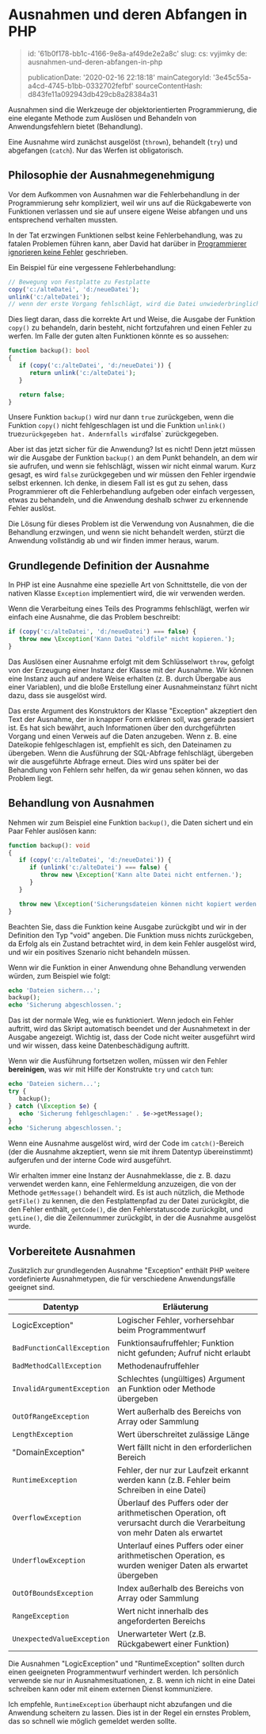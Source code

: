 Ausnahmen und deren Abfangen in PHP
===================================

> id: '61b0f178-bb1c-4166-9e8a-af49de2e2a8c'
> slug:
> 	cs: vyjimky
> 	de: ausnahmen-und-deren-abfangen-in-php
> 
> publicationDate: '2020-02-16 22:18:18'
> mainCategoryId: '3e45c55a-a4cd-4745-b1bb-0332702fefbf'
> sourceContentHash: d843fe11a092943db429cb8a28384a31

Ausnahmen sind die Werkzeuge der objektorientierten Programmierung, die eine elegante Methode zum Auslösen und Behandeln von Anwendungsfehlern bietet (Behandlung).

Eine Ausnahme wird zunächst ausgelöst (`thrown`), behandelt (`try`) und abgefangen (`catch`). Nur das Werfen ist obligatorisch.

Philosophie der Ausnahmegenehmigung
-------------------------

Vor dem Aufkommen von Ausnahmen war die Fehlerbehandlung in der Programmierung sehr kompliziert, weil wir uns auf die Rückgabewerte von Funktionen verlassen und sie auf unsere eigene Weise abfangen und uns entsprechend verhalten mussten.

In der Tat erzwingen Funktionen selbst keine Fehlerbehandlung, was zu fatalen Problemen führen kann, aber David hat darüber in <a href="https://phpfashion.com/programatori-chyby-neignoruji">Programmierer ignorieren keine Fehler</a> geschrieben.

Ein Beispiel für eine vergessene Fehlerbehandlung:

```php
// Bewegung von Festplatte zu Festplatte
copy('c:/alteDatei', 'd:/neueDatei');
unlink('c:/alteDatei');
// wenn der erste Vorgang fehlschlägt, wird die Datei unwiederbringlich gelöscht
```

Dies liegt daran, dass die korrekte Art und Weise, die Ausgabe der Funktion `copy()` zu behandeln, darin besteht, nicht fortzufahren und einen Fehler zu werfen. Im Falle der guten alten Funktionen könnte es so aussehen:

```php
function backup(): bool
{
   if (copy('c:/alteDatei', 'd:/neueDatei')) {
      return unlink('c:/alteDatei');
   }

   return false;
}
```

Unsere Funktion `backup()` wird nur dann `true` zurückgeben, wenn die Funktion `copy()` nicht fehlgeschlagen ist und die Funktion `unlink()` ` `true` zurückgegeben hat. Andernfalls wird `false` zurückgegeben.

Aber ist das jetzt sicher für die Anwendung? Ist es nicht! Denn jetzt müssen wir die Ausgabe der Funktion `backup()` an dem Punkt behandeln, an dem wir sie aufrufen, und wenn sie fehlschlägt, wissen wir nicht einmal warum. Kurz gesagt, es wird `false` zurückgegeben und wir müssen den Fehler irgendwie selbst erkennen. Ich denke, in diesem Fall ist es gut zu sehen, dass Programmierer oft die Fehlerbehandlung aufgeben oder einfach vergessen, etwas zu behandeln, und die Anwendung deshalb schwer zu erkennende Fehler auslöst.

Die Lösung für dieses Problem ist die Verwendung von Ausnahmen, die die Behandlung erzwingen, und wenn sie nicht behandelt werden, stürzt die Anwendung vollständig ab und wir finden immer heraus, warum.

Grundlegende Definition der Ausnahme
--------------------------

In PHP ist eine Ausnahme eine spezielle Art von Schnittstelle, die von der nativen Klasse `Exception` implementiert wird, die wir verwenden werden.

Wenn die Verarbeitung eines Teils des Programms fehlschlägt, werfen wir einfach eine Ausnahme, die das Problem beschreibt:

```php
if (copy('c:/alteDatei', 'd:/neueDatei') === false) {
   throw new \Exception('Kann Datei "oldfile" nicht kopieren.');
}
```

Das Auslösen einer Ausnahme erfolgt mit dem Schlüsselwort `throw`, gefolgt von der Erzeugung einer Instanz der Klasse mit der Ausnahme. Wir können eine Instanz auch auf andere Weise erhalten (z. B. durch Übergabe aus einer Variablen), und die bloße Erstellung einer Ausnahmeinstanz führt nicht dazu, dass sie ausgelöst wird.

Das erste Argument des Konstruktors der Klasse "Exception" akzeptiert den Text der Ausnahme, der in knapper Form erklären soll, was gerade passiert ist. Es hat sich bewährt, auch Informationen über den durchgeführten Vorgang und einen Verweis auf die Daten anzugeben. Wenn z. B. eine Dateikopie fehlgeschlagen ist, empfiehlt es sich, den Dateinamen zu übergeben. Wenn die Ausführung der SQL-Abfrage fehlschlägt, übergeben wir die ausgeführte Abfrage erneut. Dies wird uns später bei der Behandlung von Fehlern sehr helfen, da wir genau sehen können, wo das Problem liegt.

Behandlung von Ausnahmen
-----------------

Nehmen wir zum Beispiel eine Funktion `backup()`, die Daten sichert und ein Paar Fehler auslösen kann:

```php
function backup(): void
{
   if (copy('c:/alteDatei', 'd:/neueDatei')) {
      if (unlink('c:/alteDatei') === false) {
         throw new \Exception('Kann alte Datei nicht entfernen.');
      }
   }

   throw new \Exception('Sicherungsdateien können nicht kopiert werden.');
}
```

Beachten Sie, dass die Funktion keine Ausgabe zurückgibt und wir in der Definition den Typ "void" angeben. Die Funktion muss nichts zurückgeben, da Erfolg als ein Zustand betrachtet wird, in dem kein Fehler ausgelöst wird, und wir ein positives Szenario nicht behandeln müssen.

Wenn wir die Funktion in einer Anwendung ohne Behandlung verwenden würden, zum Beispiel wie folgt:

```php
echo 'Dateien sichern...';
backup();
echo 'Sicherung abgeschlossen.';
```

Das ist der normale Weg, wie es funktioniert. Wenn jedoch ein Fehler auftritt, wird das Skript automatisch beendet und der Ausnahmetext in der Ausgabe angezeigt. Wichtig ist, dass der Code nicht weiter ausgeführt wird und wir wissen, dass keine Datenbeschädigung auftritt.

Wenn wir die Ausführung fortsetzen wollen, müssen wir den Fehler **bereinigen**, was wir mit Hilfe der Konstrukte `try` und `catch` tun:

```php
echo 'Dateien sichern...';
try {
   backup();
} catch (\Exception $e) {
   echo 'Sicherung fehlgeschlagen:' . $e->getMessage();
}
echo 'Sicherung abgeschlossen.';
```

Wenn eine Ausnahme ausgelöst wird, wird der Code im `catch()`-Bereich (der die Ausnahme akzeptiert, wenn sie mit ihrem Datentyp übereinstimmt) aufgerufen und der interne Code wird ausgeführt.

Wir erhalten immer eine Instanz der Ausnahmeklasse, die z. B. dazu verwendet werden kann, eine Fehlermeldung anzuzeigen, die von der Methode `getMessage()` behandelt wird. Es ist auch nützlich, die Methode `getFile()` zu kennen, die den Festplattenpfad zu der Datei zurückgibt, die den Fehler enthält, `getCode()`, die den Fehlerstatuscode zurückgibt, und `getLine()`, die die Zeilennummer zurückgibt, in der die Ausnahme ausgelöst wurde.

Vorbereitete Ausnahmen
------------------------

Zusätzlich zur grundlegenden Ausnahme "Exception" enthält PHP weitere vordefinierte Ausnahmetypen, die für verschiedene Anwendungsfälle geeignet sind.

| Datentyp | Erläuterung |
|------------|-----------|
| LogicException" | Logischer Fehler, vorhersehbar beim Programmentwurf |
| `BadFunctionCallException` | Funktionsaufruffehler; Funktion nicht gefunden; Aufruf nicht erlaubt |
| `BadMethodCallException` | Methodenaufruffehler |
| `InvalidArgumentException` | Schlechtes (ungültiges) Argument an Funktion oder Methode übergeben |
| `OutOfRangeException` | Wert außerhalb des Bereichs von Array oder Sammlung |
| `LengthException` | Wert überschreitet zulässige Länge |
| "DomainException" | Wert fällt nicht in den erforderlichen Bereich |
| `RuntimeException` | Fehler, der nur zur Laufzeit erkannt werden kann (z.B. Fehler beim Schreiben in eine Datei) |
| `OverflowException` | Überlauf des Puffers oder der arithmetischen Operation, oft verursacht durch die Verarbeitung von mehr Daten als erwartet |
| `UnderflowException` | Unterlauf eines Puffers oder einer arithmetischen Operation, es wurden weniger Daten als erwartet übergeben |
| `OutOfBoundsException` | Index außerhalb des Bereichs von Array oder Sammlung |
| `RangeException` | Wert nicht innerhalb des angeforderten Bereichs |
| `UnexpectedValueException` | Unerwarteter Wert (z.B. Rückgabewert einer Funktion) |

Die Ausnahmen "LogicException" und "RuntimeException" sollten durch einen geeigneten Programmentwurf verhindert werden. Ich persönlich verwende sie nur in Ausnahmesituationen, z. B. wenn ich nicht in eine Datei schreiben kann oder mit einem externen Dienst kommuniziere.

Ich empfehle, `RuntimeException` überhaupt nicht abzufangen und die Anwendung scheitern zu lassen. Dies ist in der Regel ein ernstes Problem, das so schnell wie möglich gemeldet werden sollte.

